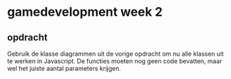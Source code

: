 # gamedevelopment week 2

## opdracht

Gebruik de klasse diagrammen uit de vorige opdracht om nu alle klassen uit te werken in Javascript. De functies moeten nog geen code bevatten, maar wel het juiste aantal parameters krijgen.
